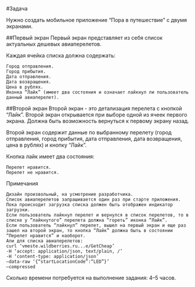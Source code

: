 #Задача

Нужно создать мобильное приложение “Пора в путешествие” с двумя экранами.

##Первый экран
Первый экран представляет из себя список актуальных дешевых авиаперелетов.

Каждая ячейка списка должна содержать:

    Город отправления.
    Город прибытия.
    Дата отправления.
    Дата возвращения.
    Цена в рублях.
    Иконка “Лайк” (имеет два состояния и означает лайкнул ли пользователь данный авиаперелет).

##Второй экран
Второй экран - это детализация перелета с кнопкой “Лайк”.
Второй экран открывается при выборе одной из ячеек первого экрана. Должна быть возможность вернуться к первому экрану назад.

Второй экран содержит данные по выбранному перелету (город отправления, город прибытия, дата отправления, дата возвращения, цена в рублях) и кнопку “Лайк”.

Кнопка лайк имеет два состояния:

    Перелет нравится.
    Перелет не нравится.

Примечания

    Дизайн произвольный, на усмотрение разработчика.
    Список авиаперелетов запрашивается один раз при старте приложения.
    Пока происходит загрузка списка должен быть отображен индикатор загрузки.
    Если пользователь лайкнул перелет и вернулся в список перелетов, то в списке у “лайкнутого” перелета должна “гореть” иконка “Лайк”.
    Если пользователь “лайкнул” перелет, вышел на первый экран и еще раз зашел на второй экран, то кнопка “Лайк” должна быть в состоянии “Перелет нравится” и наоборот.
    Апи для списка авиаперелетов:
    curl ‘vmeste.wildberries.ru...e/GetCheap’
    -H ‘accept: application/json, text/plain, /’
    -H ‘content-type: application/json’
    –data-raw ‘{“startLocationCode”:“LED”}’
    –compressed

Сколько времени потребуется на выполнение задания:
4–5 часов.